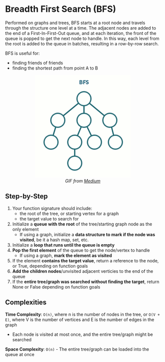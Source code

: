 # Breadth First Search (BFS)
Performed on graphs and trees, BFS starts at a root node and travels through the structure one level at a time. 
The adjacent nodes are added to the end of a First-In-First-Out queue, and at each iteration, the front of the queue is popped to get the next node to handle.
In this way, each level from the root is added to the queue in batches, resulting in a row-by-row search.

BFS is useful for:
* finding friends of friends
* finding the shortest path from point A to B

<div align="center">
    <img src="bfs.gif"/>
    <br/>
    <em>GIF from <a href="https://medium.com/analytics-vidhya/a-quick-explanation-of-dfs-bfs-depth-first-search-breadth-first-search-b9ef4caf952c">Medium</a></em>
</div>



## Step-by-Step

1. Your function signature should include:
    * the root of the tree, or starting vertex for a graph
    * the target value to search for
2. Initialize a **queue with the root** of the tree/starting graph node as the only element
    * If using a graph, initialize a **data structure to mark if the node was visited**, be it a hash map, set, etc.
3. Initialize a **loop that runs until the queue is empty**
4. **Pop the first element** of the queue to get the node/vertex to handle
    * If using a graph, **mark the element as visited**
5. If the element **contains the target value**, return a reference to the node, or True, depending on function goals
6. **Add the children nodes**/unvisited adjacent verticies to the end of the queue
7. If the **entire tree/graph was searched without finding the target**, return None or False depending on function goals



## Complexities

**Time Complexity**: `O(n)`, where n is the number of nodes in the tree, or `O(V + E)`, where V is the number of vertices and E is the number of edges in the graph
- Each node is visited at most once, and the entire tree/graph might be searched

**Space Complexity**: `O(n)` - The entire tree/graph can be loaded into the queue at once